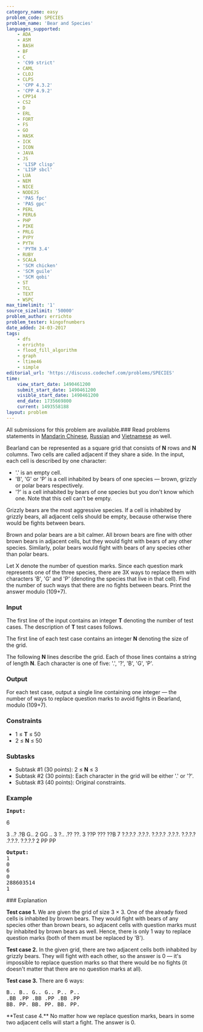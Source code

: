 ```yaml
---
category_name: easy
problem_code: SPECIES
problem_name: 'Bear and Species'
languages_supported:
    - ADA
    - ASM
    - BASH
    - BF
    - C
    - 'C99 strict'
    - CAML
    - CLOJ
    - CLPS
    - 'CPP 4.3.2'
    - 'CPP 4.9.2'
    - CPP14
    - CS2
    - D
    - ERL
    - FORT
    - FS
    - GO
    - HASK
    - ICK
    - ICON
    - JAVA
    - JS
    - 'LISP clisp'
    - 'LISP sbcl'
    - LUA
    - NEM
    - NICE
    - NODEJS
    - 'PAS fpc'
    - 'PAS gpc'
    - PERL
    - PERL6
    - PHP
    - PIKE
    - PRLG
    - PYPY
    - PYTH
    - 'PYTH 3.4'
    - RUBY
    - SCALA
    - 'SCM chicken'
    - 'SCM guile'
    - 'SCM qobi'
    - ST
    - TCL
    - TEXT
    - WSPC
max_timelimit: '1'
source_sizelimit: '50000'
problem_author: errichto
problem_tester: kingofnumbers
date_added: 24-03-2017
tags:
    - dfs
    - errichto
    - flood_fill_algorithm
    - graph
    - ltime46
    - simple
editorial_url: 'https://discuss.codechef.com/problems/SPECIES'
time:
    view_start_date: 1490461200
    submit_start_date: 1490461200
    visible_start_date: 1490461200
    end_date: 1735669800
    current: 1493558188
layout: problem
---
```

All submissions for this problem are available.###  Read problems statements in [Mandarin Chinese](http://www.codechef.com/download/translated/LTIME46/mandarin/SPECIES.pdf), [Russian](http://www.codechef.com/download/translated/LTIME46/russian/SPECIES.pdf) and [Vietnamese](http://www.codechef.com/download/translated/LTIME46/vietnamese/SPECIES.pdf) as well.

Bearland can be represented as a square grid that consists of **N** rows and **N** columns. Two cells are called adjacent if they share a side. In the input, each cell is described by one character:

- '.' is an empty cell.
- 'B', 'G' or 'P' is a cell inhabited by bears of one species — brown, grizzly or polar bears respectively.
- '?' is a cell inhabited by bears of one species but you don't know which one. Note that this cell can't be empty.

Grizzly bears are the most aggressive species. If a cell is inhabited by grizzly bears, all adjacent cells should be empty, because otherwise there would be fights between bears.

Brown and polar bears are a bit calmer. All brown bears are fine with other brown bears in adjacent cells, but they would fight with bears of any other species. Similarly, polar bears would fight with bears of any species other than polar bears.

Let X denote the number of question marks. Since each question mark represents one of the three species, there are 3X ways to replace them with characters 'B', 'G' and 'P' (denoting the species that live in that cell). Find the number of such ways that there are no fights between bears. Print the answer modulo (109+7).

### Input

The first line of the input contains an integer **T** denoting the number of test cases. The description of **T** test cases follows.

The first line of each test case contains an integer **N** denoting the size of the grid.

The following **N** lines describe the grid. Each of those lines contains a string of length **N**. Each character is one of five: '.', '?', 'B', 'G', 'P'.

### Output

For each test case, output a single line containing one integer — the number of ways to replace question marks to avoid fights in Bearland, modulo (109+7).

### Constraints

- 1 ≤ **T** ≤ 50
- 2 ≤ **N** ≤ 50

### Subtasks

- Subtask #1 (30 points): 2 ≤ **N** ≤ 3
- Subtask #2 (30 points): Each character in the grid will be either '.' or '?'.
- Subtask #3 (40 points): Original constraints.

### Example

<pre><b>Input:</b>
</pre>6
3
..?
.?B
G..
2
GG
..
3
?..
.??
??.
3
??P
???
??B
7
?.?.?.?
.?.?.?.
?.?.?.?
.?.?.?.
?.?.?.?
.?.?.?.
?.?.?.?
2
PP
PP
<pre>
<b>Output:</b>
1
0
6
0
288603514
1
</pre>### Explanation

**Test case 1.** We are given the grid of size 3 × 3. One of the already fixed cells is inhabited by brown bears. They would fight with bears of any species other than brown bears, so adjacent cells with question marks must by inhabited by brown bears as well. Hence, there is only 1 way to replace question marks (both of them must be replaced by 'B').

**Test case 2.** In the given grid, there are two adjacent cells both inhabited by grizzly bears. They will fight with each other, so the answer is 0 — it's impossible to replace question marks so that there would be no fights (it doesn't matter that there are no question marks at all).

**Test case 3.** There are 6 ways:

<pre>B.. B.. G.. G.. P.. P..
.BB .PP .BB .PP .BB .PP
BB. PP. BB. PP. BB. PP.
</pre>**Test case 4.** No matter how we replace question marks, bears in some two adjacent cells will start a fight. The answer is 0.
